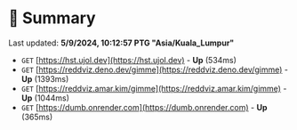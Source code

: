 # 📖 Summary
Last updated: **5/9/2024, 10:12:57 PTG "Asia/Kuala_Lumpur"**

- `GET` [https://hst.ujol.dev](https://hst.ujol.dev) - **Up** (534ms)
- `GET` [https://reddviz.deno.dev/gimme](https://reddviz.deno.dev/gimme) - **Up** (1393ms)
- `GET` [https://reddviz.amar.kim/gimme](https://reddviz.amar.kim/gimme) - **Up** (1044ms)
- `GET` [https://dumb.onrender.com](https://dumb.onrender.com) - **Up** (365ms)
